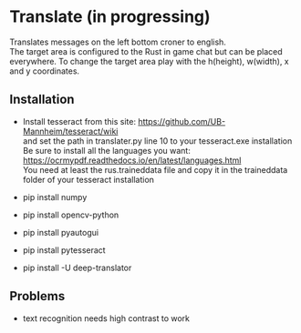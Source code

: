 ﻿# Translate (in progressing)
Translates messages on the left bottom croner to english.  
The target area is configured to the Rust in game chat but can be placed everywhere. To change the target area play with the h(height), w(width), x and y coordinates.

## Installation
- Install tesseract from this site: https://github.com/UB-Mannheim/tesseract/wiki  
and set the path in translater.py line 10 to your tesseract.exe installation  
Be sure to install all the languages you want: https://ocrmypdf.readthedocs.io/en/latest/languages.html  
You need at least the rus.traineddata file and copy it in the traineddata folder of your tesseract installation

- pip install numpy  
- pip install opencv-python
- pip install pyautogui
- pip install pytesseract  
- pip install -U deep-translator

## Problems
- text recognition needs high contrast to work
